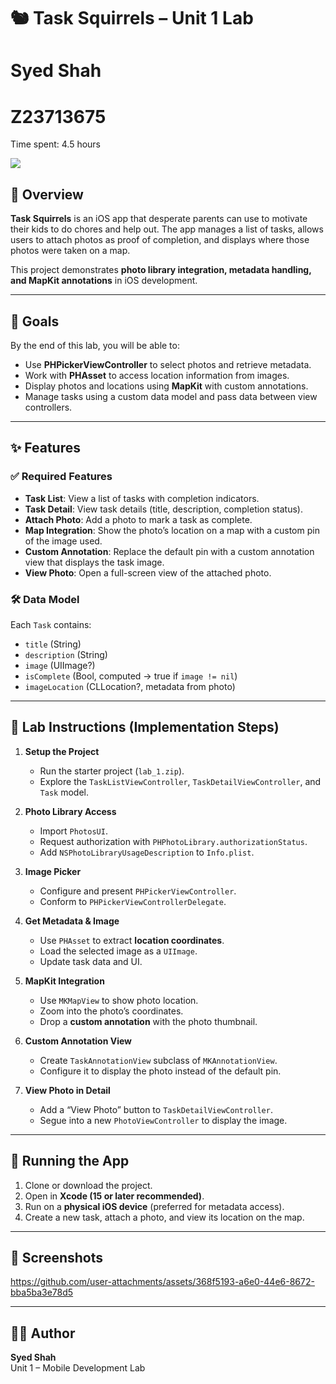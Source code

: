 # 🐿️ Task Squirrels – Unit 1 Lab

# Syed Shah
# Z23713675

Time spent: 4.5 hours



<div>
    <a href="https://www.loom.com/share/80e341dd34cc4a85829d9df78ad4b079">
    </a>
    <a href="https://www.loom.com/share/80e341dd34cc4a85829d9df78ad4b079">
      <img style="max-width:300px;" src="https://cdn.loom.com/sessions/thumbnails/80e341dd34cc4a85829d9df78ad4b079-93fb1af006759ad4-full-play.gif">
    </a>
  </div>

## 📌 Overview
**Task Squirrels** is an iOS app that desperate parents can use to motivate their kids to do chores and help out. The app manages a list of tasks, allows users to attach photos as proof of completion, and displays where those photos were taken on a map.  

This project demonstrates **photo library integration, metadata handling, and MapKit annotations** in iOS development.

---

## 🎯 Goals
By the end of this lab, you will be able to:
- Use **PHPickerViewController** to select photos and retrieve metadata.  
- Work with **PHAsset** to access location information from images.  
- Display photos and locations using **MapKit** with custom annotations.  
- Manage tasks using a custom data model and pass data between view controllers.  

---

## ✨ Features

### ✅ Required Features
- **Task List**: View a list of tasks with completion indicators.  
- **Task Detail**: View task details (title, description, completion status).  
- **Attach Photo**: Add a photo to mark a task as complete.  
- **Map Integration**: Show the photo’s location on a map with a custom pin of the image used.  
- **Custom Annotation**: Replace the default pin with a custom annotation view that displays the task image.  
- **View Photo**: Open a full-screen view of the attached photo.  

### 🛠️ Data Model
Each `Task` contains:
- `title` (String)  
- `description` (String)  
- `image` (UIImage?)  
- `isComplete` (Bool, computed → true if `image != nil`)  
- `imageLocation` (CLLocation?, metadata from photo)  

---

## 🧪 Lab Instructions (Implementation Steps)
1. **Setup the Project**  
   - Run the starter project (`lab_1.zip`).  
   - Explore the `TaskListViewController`, `TaskDetailViewController`, and `Task` model.  

2. **Photo Library Access**  
   - Import `PhotosUI`.  
   - Request authorization with `PHPhotoLibrary.authorizationStatus`.  
   - Add `NSPhotoLibraryUsageDescription` to `Info.plist`.  

3. **Image Picker**  
   - Configure and present `PHPickerViewController`.  
   - Conform to `PHPickerViewControllerDelegate`.  

4. **Get Metadata & Image**  
   - Use `PHAsset` to extract **location coordinates**.  
   - Load the selected image as a `UIImage`.  
   - Update task data and UI.  

5. **MapKit Integration**  
   - Use `MKMapView` to show photo location.  
   - Zoom into the photo’s coordinates.  
   - Drop a **custom annotation** with the photo thumbnail.  

6. **Custom Annotation View**  
   - Create `TaskAnnotationView` subclass of `MKAnnotationView`.  
   - Configure it to display the photo instead of the default pin.  

7. **View Photo in Detail**  
   - Add a “View Photo” button to `TaskDetailViewController`.  
   - Segue into a new `PhotoViewController` to display the image.  

---

## 📲 Running the App
1. Clone or download the project.  
2. Open in **Xcode (15 or later recommended)**.  
3. Run on a **physical iOS device** (preferred for metadata access).  
4. Create a new task, attach a photo, and view its location on the map.  

---

## 📸 Screenshots
 

https://github.com/user-attachments/assets/368f5193-a6e0-44e6-8672-bba5ba3e78d5



---

## 👨‍💻 Author
**Syed Shah**  
Unit 1 – Mobile Development Lab  

